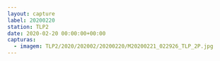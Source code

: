 ```yaml
---
layout: capture
label: 20200220
station: TLP2
date: 2020-02-20 00:00:00+00:00
capturas:
  - imagem: TLP2/2020/202002/20200220/M20200221_022926_TLP_2P.jpg
---
```

